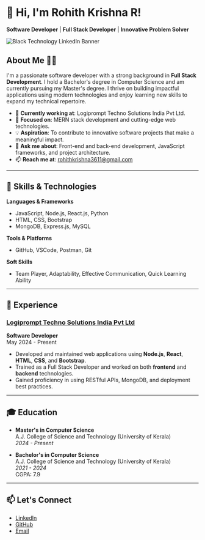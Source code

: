 # 👋 Hi, I'm Rohith Krishna R!

**Software Developer** | **Full Stack Developer** | **Innovative Problem Solver**

![Black Technology LinkedIn Banner](https://github.com/user-attachments/assets/643ea111-447f-4bff-aaaf-6cfac15aec45)




## About Me 🧑‍💻
I'm a passionate software developer with a strong background in **Full Stack Development**. I hold a Bachelor's degree in Computer Science and am currently pursuing my Master's degree. I thrive on building impactful applications using modern technologies and enjoy learning new skills to expand my technical repertoire.

- 🔭 **Currently working at**: Logiprompt Techno Solutions India Pvt Ltd.
- 🌱 **Focused on**: MERN stack development and cutting-edge web technologies.
- 💡 **Aspiration**: To contribute to innovative software projects that make a meaningful impact.
- 💬 **Ask me about**: Front-end and back-end development, JavaScript frameworks, and project architecture.
- 📫 **Reach me at**: [rohithkrishna3611@gmail.com](mailto:rohithkrishna3611@gmail.com)

---

## 🔨 Skills & Technologies
**Languages & Frameworks**  
- JavaScript, Node.js, React.js, Python  
- HTML, CSS, Bootstrap  
- MongoDB, Express.js, MySQL  

**Tools & Platforms**  
- GitHub, VSCode, Postman, Git

**Soft Skills**  
- Team Player, Adaptability, Effective Communication, Quick Learning Ability

---

## 💼 Experience

### [Logiprompt Techno Solutions India Pvt Ltd](http://www.logiprompt.com)
**Software Developer**  
May 2024 - Present  
- Developed and maintained web applications using **Node.js**, **React**, **HTML**, **CSS**, and **Bootstrap**.
- Trained as a Full Stack Developer and worked on both **frontend** and **backend** technologies.
- Gained proficiency in using RESTful APIs, MongoDB, and deployment best practices.

---
## 🎓 Education
- **Master's in Computer Science**  
  A.J. College of Science and Technology (University of Kerala)  
  *2024 - Present*

- **Bachelor's in Computer Science**  
  A.J. College of Science and Technology (University of Kerala)  
  *2021 - 2024*  
  CGPA: 7.9
---

## 📫 Let's Connect
- [LinkedIn](http://www.linkedin.com/in/rohithkrishna13)  
- [GitHub](https://github.com/rohithkrishnar)  
- [Email](mailto:rohithkrishna3611@gmail.com)
